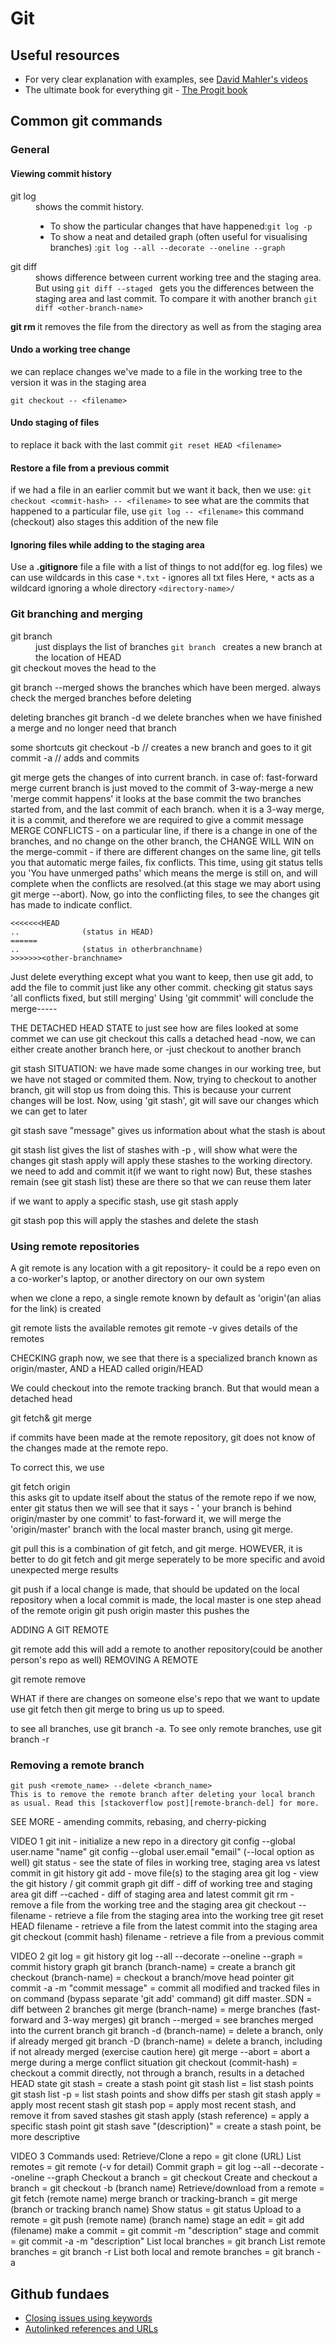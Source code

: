 # Git

## Useful resources

- For very clear explanation with examples, see [David Mahler's videos](https://www.youtube.com/watch?v=uR6G2v_WsRA)
- The ultimate book for everything git - [The Progit book](https://git-scm.com/book/en/v2)


## Common git commands
### General

#### Viewing commit history
<dl>
<dt>git log</dt>
<dd>
shows the commit history. 
<ul>
<li>To show the particular changes that have happened:<code>git log -p</code></li>
<li>To show a neat and detailed graph (often useful for visualising branches) :<code>git log --all --decorate --oneline --graph</code></li>
</dd>
 
<dt>git diff</dt> 
<dd>shows difference between current working tree and the staging area. But using <code>git diff --staged </code>
gets you the differences between the staging area and last commit. To compare it with another branch
	<code>git diff &ltother-branch-name&gt </code>
</dd>

**git rm <filename>**
	it removes the file from the directory as well as from the 		staging area


#### Undo a working tree change
 we can replace changes we've made to a file in the working tree to the version it was in the staging area
```	
git checkout -- <filename>
```
#### Undo staging of files
to replace it back with the last commit
`git reset HEAD <filename>`
#### Restore a file from a previous commit
if we had a file in an earlier commit but we want it back, then we use:
`git checkout <commit-hash> -- <filename>`
to see what are the commits that happened to a particular file, use
`git log -- <filename>`
this command (checkout) also stages this addition of the new file <filename>

#### Ignoring files while adding to the staging area
Use a **.gitignore** file
a file with a list of things to not add(for eg. log files)
we can use wildcards in this case
`*.txt` - ignores all txt files
Here, `*` acts as a wildcard
ignoring a whole directory
`<directory-name>/`
	
### Git branching and merging

<dt>git branch</dt>
<dd>just displays the list of branches
	<code>git branch <branch-name></code>
	creates a new branch at the location of HEAD
</dd>
git checkout <branch-name>
	moves the head to the <branch-name>

git branch --merged
	shows the branches which have been merged. always check the merged branches before deleting

deleting branches
	git branch -d <branch-name>
	we delete branches when we have finished a merge and no longer need that branch

some shortcuts
git checkout -b <new-branch name> // creates a new branch and goes to it
git commit -a // adds and commits


git merge <branch-name>
	gets the changes of <branch-name> into current branch. 
	in case of:
		fast-forward merge
			current branch is just moved to the commit of <branch-name>
		3-way-merge
			a new 'merge commit happens'
			it looks at the base commit the two branches started from, and the last commit of each branch.
			when it is a 3-way merge, it is a commit, and therefore we are required to give a commit message
			MERGE CONFLICTS
			- on a particular line, if there is a change in one of the branches, and no change on the other branch, the CHANGE WILL WIN on the merge-commit
			- if there are different changes on the same line, git tells you that automatic merge failes, fix conflicts. This time, using git status tells you 'You have unmerged paths' which means the merge is still on, and will complete when the conflicts are resolved.(at this stage we may abort using git merge --abort). 
	Now, go into the conflicting files, to see the changes git has made to indicate conflict.
```
<<<<<<<HEAD
..				(status in HEAD)
======
..				(status in otherbranchname)
>>>>>>><other-branchname>
```
Just delete everything except what you want to keep, then use git add, to add the file to commit just like any other commit.
checking git status says 'all conflicts fixed, but still merging'
Using 'git commmit' will conclude the merge-----

THE DETACHED HEAD STATE
	to just see how are files looked at some commet we can use 
		git checkout <SHA-1 HASH>
	this calls a detached head
	-now, we can either create another branch here, or
	-just checkout to another branch

git stash
	SITUATION: we have made some changes in our working tree, but we have not staged or commited them. Now, trying to checkout to another branch, git will stop us from doing this. This is because your current changes will be lost.
Now, using 'git stash', git will save our changes which we can get to later

git stash save "message"
	gives us information about what the stash is about


git stash list
	gives the list of stashes
	with -p , will show what were the changes
git stash apply
	will apply these stashes to the working directory. we need to add and commit it(if we want to right now)
But, these stashes remain 
(see git stash list)
these are there so that we can reuse them later

if we want to apply a specific stash, use 
	git stash apply <labelname>

git stash pop
	this will apply the stashes and delete the stash
	

### Using remote repositories

A git remote is	any location with a git repository- it could be a repo even on a co-worker's laptop, or another directory on our own system

when we clone a repo, a single remote known by default as 'origin'(an alias for the link) is created 

git remote
	lists the available remotes
		git remote -v
	gives details of the remotes

CHECKING graph now, we see that there is a specialized branch known as origin/master, AND a HEAD called origin/HEAD

We could checkout into the remote tracking branch. But that would mean a detached head

git fetch& git merge

if commits have been made at the remote repository, git does not know of the changes made at the remote repo.

To correct this, we use

git fetch origin	
	this asks git to update itself about the status of the remote repo
	if we now, enter 
		git status
	then we will see that it says - ' your branch is behind origin/master by one commit'
to fast-forward it, we will merge the 'origin/master' branch with the local master branch, 
using git merge.

git pull
	this is a combination of git fetch, and git merge. 
HOWEVER, it is better to do git fetch and git merge seperately to be more specific and avoid unexpected merge results

git push <remote> <branch-on-remote>
	if a local change is made, that should be updated on the local repository
	when a local commit is made, the local master is one step ahead of the remote origin
git push origin master
	this pushes the 

ADDING A GIT REMOTE

git remote add <remote-name> <remote-address>
	this will add a remote to another repository(could be another person's repo as well)
REMOVING A  REMOTE

git remote remove <remote-name>

WHAT if there are changes on someone else's repo that we want to update
use git fetch <remote-name>
then git merge to bring us up to speed.

to see all branches, use git branch -a.
To see only remote branches, use git branch -r

### Removing a remote branch
	git push <remote_name> --delete <branch_name>
	This is to remove the remote branch after deleting your local branch as usual. Read this [stackoverflow post][remote-branch-del] for more.

[remote-branch-del]:https://stackoverflow.com/questions/2003505/how-do-i-delete-a-git-branch-locally-and-remotely

SEE MORE - amending commits, rebasing, and cherry-picking


VIDEO 1
git init - initialize a new repo in a directory
git config --global user.name "name"
git config --global user.email "email"
(--local option as well)
git status - see the state of files in working tree, staging area vs latest commit in git history
git add - move file(s) to the staging area
git log - view the git history / git commit graph
git diff - diff of working tree and staging area
git diff --cached - diff of staging area and latest commit
git rm - remove a file from the working tree and the staging area
git checkout -- filename - retrieve a file from the staging area into the working tree
git reset HEAD filename - retrieve a file from the latest commit into the staging area
git checkout (commit hash) filename - retrieve a file from a previous commit

VIDEO 2
git log =  git history
git log --all --decorate --oneline --graph = commit history graph
git branch (branch-name) = create a branch
git checkout (branch-name) = checkout a branch/move head pointer
git commit -a -m "commit message" = commit all modified and tracked files in on command (bypass separate 'git add' command)
git diff master..SDN = diff between 2 branches
git merge (branch-name) = merge branches (fast-forward and 3-way merges)
git branch --merged = see branches merged into the current branch
git branch -d (branch-name) = delete a branch, only if already merged
git branch -D (branch-name) = delete a branch, including if not already merged (exercise caution here)
git merge --abort = abort a merge during a merge conflict situation
git checkout (commit-hash) = checkout a commit directly, not through a branch, results in a detached HEAD state
git stash = create a stash point
git stash list = list stash points
git stash list -p = list stash points and show diffs per stash
git stash apply = apply most recent stash
git stash pop = apply most recent stash, and remove it from saved stashes
git stash apply (stash reference) = apply a specific stash point
git stash save "(description)" = create a stash point, be more descriptive


VIDEO 3
Commands used:
Retrieve/Clone a repo = git clone (URL)
List remotes = git remote (-v for detail)
Commit graph = git log --all --decorate --oneline --graph
Checkout a branch = git checkout
Create and checkout a branch = git checkout -b (branch name)
Retrieve/download from a remote = git fetch (remote name)
merge branch or tracking-branch = git merge (branch or tracking branch name)
Show status = git status
Upload to a remote = git push (remote name) (branch name)
stage an edit = git add (filename)
make a commit = git commit -m "description"
stage and commit = git commit -a -m "description"
List local branches = git branch
List remote branches = git branch -r
List both local and remote branches = git branch -a

## Github fundaes
- [Closing issues using keywords](https://help.github.com/en/articles/closing-issues-using-keywords)
- [Autolinked references and URLs](https://help.github.com/en/articles/autolinked-references-and-urls)
